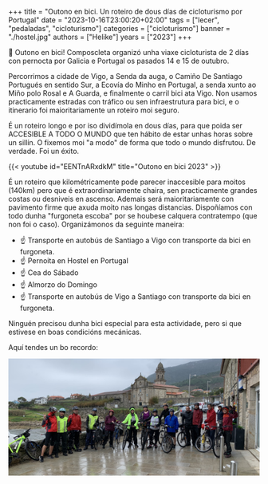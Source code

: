 +++
title = "Outono en bici. Un roteiro de dous días de cicloturismo por Portugal"
date = "2023-10-16T23:00:20+02:00"
tags = ["lecer", "pedaladas", "cicloturismo"]
categories = ["cicloturismo"]
banner = "./hostel.jpg"
authors = ["Helike"]
years = ["2023"]
+++

🍁 Outono en bici! Composcleta organizó unha viaxe cicloturista de 2 días con pernocta por Galicia e Portugal os pasados 14 e 15 de outubro.

Percorrimos a cidade de Vigo, a Senda da auga, o Camiño De Santiago Portugués en sentido Sur, a Ecovía do Minho en Portugal, a senda xunto ao Miño polo Rosal e A Guarda, e finalmente o carril bici ata Vigo. Non usamos practicamente estradas con tráfico ou sen infraestrutura para bici, e o itinerario foi maioritariamente un roteiro moi seguro.

É un roteiro longo e por iso dividímola en dous días, para que poida ser ACCESIBLE A TODO O MUNDO que ten hábito de estar unhas horas sobre un sillín. O fixemos moi "a modo" de forma que todo o mundo disfrutou. De verdade. Foi un éxito.

{{< youtube id="EENTnARxdkM" title="Outono en bici 2023" >}}

É un roteiro que kilométricamente pode parecer inaccesible para moitos (140km) pero que é extraordinariamente chaira, sen practicamente grandes costas ou desniveis en ascenso. Ademais será maioritariamente con pavimento firme que axuda moito nas longas distancias.
Dispoñíamos con todo dunha "furgoneta escoba" por se houbese calquera contratempo (que non foi o caso). Organizámonos da seguinte maneira:

- ☝️ Transporte en autobús de Santiago a Vigo con transporte da bici en furgoneta.
- ☝️ Pernoita en Hostel en Portugal
- ☝️ Cea do Sábado
- ☝️ Almorzo do Domingo
- ☝️ Transporte en autobús de Vigo a Santiago con transporte da bici en furgoneta.

Ninguén precisou dunha bici especial para esta actividade, pero si que estivese en boas condicións mecánicas.

Aquí tendes un bo recordo:

![Outono en bici](./outono-en-bici-2023.jpg)
